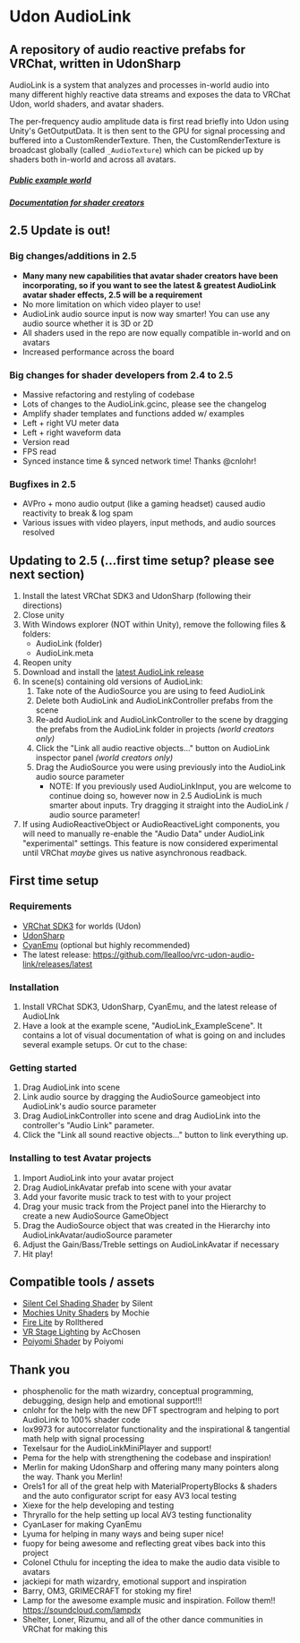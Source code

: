 # Udon AudioLink

## A repository of audio reactive prefabs for VRChat, written in UdonSharp

AudioLink is a system that analyzes and processes in-world audio into many different highly reactive data streams and exposes the data to VRChat Udon, world shaders, and avatar shaders. 

The per-frequency audio amplitude data is first read briefly into Udon using Unity's GetOutputData. It is then sent to the GPU for signal processing and buffered into a CustomRenderTexture. Then, the CustomRenderTexture is broadcast globally (called `_AudioTexture`) which can be picked up by shaders both in-world and across all avatars. 

##### [Public example world](https://vrchat.com/home/launch?worldId=wrld_8554f998-d256-44b2-b16f-74aa32aac214)
##### [Documentation for shader creators](https://github.com/llealloo/vrc-udon-audio-link/tree/master/Docs)


## 2.5 Update is out!
### Big changes/additions in 2.5
- **Many many new capabilities that avatar shader creators have been incorporating, so if you want to see the latest & greatest AudioLink avatar shader effects, 2.5 will be a requirement**
- No more limitation on which video player to use!
- AudioLink audio source input is now way smarter! You can use any audio source whether it is 3D or 2D
- All shaders used in the repo are now equally compatible in-world and on avatars
- Increased performance across the board

### Big changes for shader developers from 2.4 to 2.5
- Massive refactoring and restyling of codebase
- Lots of changes to the AudioLink.gcinc, please see the changelog
- Amplify shader templates and functions added w/ examples
- Left + right VU meter data
- Left + right waveform data
- Version read
- FPS read
- Synced instance time & synced network time! Thanks @cnlohr!

### Bugfixes in 2.5
- AVPro + mono audio output (like a gaming headset) caused audio reactivity to break & log spam
- Various issues with video players, input methods, and audio sources resolved

## Updating to 2.5 (...first time setup? please see next section)
1. Install the latest VRChat SDK3 and UdonSharp (following their directions)
2. Close unity
3. With Windows explorer (NOT within Unity), remove the following files & folders:
   - AudioLink (folder)
   - AudioLink.meta
4. Reopen unity
5. Download and install the [latest AudioLink release](https://github.com/llealloo/vrc-udon-audio-link/releases/latest)
6. In scene(s) containing old versions of AudioLink:
   1. Take note of the AudioSource you are using to feed AudioLink
   2. Delete both AudioLink and AudioLinkController prefabs from the scene
   3. Re-add AudioLink and AudioLinkController to the scene by dragging the prefabs from the AudioLink folder in projects *(world creators only)*
   4. Click the "Link all audio reactive objects\..." button on AudioLink inspector panel *(world creators only)*
   5. Drag the AudioSource you were using  previously into the AudioLink audio source parameter
      - NOTE: If you previously used AudioLinkInput, you are welcome to continue doing so, however now in 2.5 AudioLink is much smarter about inputs. Try dragging it straight into the AudioLink / audio source parameter!
7. If using AudioReactiveObject or AudioReactiveLight components, you will need to manually re-enable the "Audio Data" under AudioLink "experimental" settings. This feature is now considered experimental until VRChat *maybe* gives us native asynchronous readback.

## First time setup

### Requirements
- [VRChat SDK3](https://vrchat.com/home/download) for worlds (Udon)
- [UdonSharp](https://github.com/MerlinVR/UdonSharp/releases/latest)
- [CyanEmu](https://github.com/CyanLaser/CyanEmu/releases/latest) (optional but highly recommended)
- The latest release: https://github.com/llealloo/vrc-udon-audio-link/releases/latest

### Installation
1. Install VRChat SDK3, UdonSharp, CyanEmu, and the latest release of AudioLInk
1. Have a look at the example scene, "AudioLink_ExampleScene". It contains a lot of visual documentation of what is going on and includes several example setups. Or cut to the chase:

### Getting started
1. Drag AudioLink into scene
2. Link audio source by dragging the AudioSource gameobject into AudioLink's audio source parameter
3. Drag AudioLinkController into scene and drag AudioLink into the controller's "Audio Link" parameter.
4. Click the "Link all sound reactive objects..." button to link everything up.

### Installing to test Avatar projects
1. Import AudioLink into your avatar project
2. Drag AudioLinkAvatar prefab into scene with your avatar
3. Add your favorite music track to test with to your project
4. Drag your music track from the Project panel into the Hierarchy to create a new AudioSource GameObject
5. Drag the AudioSource object that was created in the Hierarchy into AudioLinkAvatar/audioSource parameter
6. Adjust the Gain/Bass/Treble settings on AudioLinkAvatar if necessary
7. Hit play!

## Compatible tools / assets
- [Silent Cel Shading Shader](https://gitlab.com/s-ilent/SCSS) by Silent
- [Mochies Unity Shaders](https://github.com/MochiesCode/Mochies-Unity-Shaders/releases) by Mochie
- [Fire Lite](discord.gg/24W435s) by Rollthered
- [VR Stage Lighting](https://github.com/AcChosen/VR-Stage-Lighting) by AcChosen
- [Poiyomi Shader](https://poiyomi.com/) by Poiyomi

## Thank you
- phosphenolic for the math wizardry, conceptual programming, debugging, design help and emotional support!!!
- cnlohr for the help with the new DFT spectrogram and helping to port AudioLink to 100% shader code
- lox9973 for autocorrelator functionality and the inspirational & tangential math help with signal processing
- Texelsaur for the AudioLinkMiniPlayer and support!
- Pema for the help with strengthening the codebase and inspiration!
- Merlin for making UdonSharp and offering many many pointers along the way. Thank you Merlin!
- Orels1 for all of the great help with MaterialPropertyBlocks & shaders and the auto configurator script for easy AV3 local testing
- Xiexe for the help developing and testing
- Thryrallo for the help setting up local AV3 testing functionality
- CyanLaser for making CyanEmu
- Lyuma for helping in many ways and being super nice!
- fuopy for being awesome and reflecting great vibes back into this project
- Colonel Cthulu for incepting the idea to make the audio data visible to avatars
- jackiepi for math wizardry, emotional support and inspiration
- Barry, OM3, GRIMECRAFT for stoking my fire!
- Lamp for the awesome example music and inspiration. Follow them!! https://soundcloud.com/lampdx
- Shelter, Loner, Rizumu, and all of the other dance communities in VRChat for making this